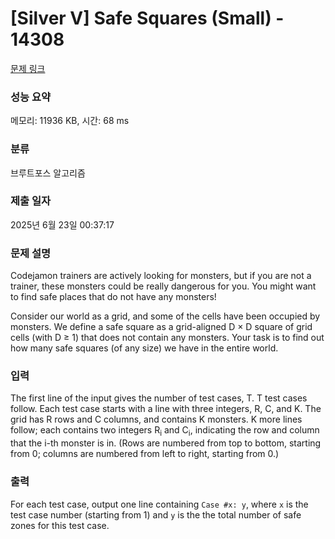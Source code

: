 # [Silver V] Safe Squares (Small) - 14308 

[문제 링크](https://www.acmicpc.net/problem/14308) 

### 성능 요약

메모리: 11936 KB, 시간: 68 ms

### 분류

브루트포스 알고리즘

### 제출 일자

2025년 6월 23일 00:37:17

### 문제 설명

<p>Codejamon trainers are actively looking for monsters, but if you are not a trainer, these monsters could be really dangerous for you. You might want to find safe places that do not have any monsters!</p>

<p>Consider our world as a grid, and some of the cells have been occupied by monsters. We define a safe square as a grid-aligned D × D square of grid cells (with D ≥ 1) that does not contain any monsters. Your task is to find out how many safe squares (of any size) we have in the entire world.</p>

### 입력 

 <p>The first line of the input gives the number of test cases, T. T test cases follow. Each test case starts with a line with three integers, R, C, and K. The grid has R rows and C columns, and contains K monsters. K more lines follow; each contains two integers R<sub>i</sub> and C<sub>i</sub>, indicating the row and column that the i-th monster is in. (Rows are numbered from top to bottom, starting from 0; columns are numbered from left to right, starting from 0.)</p>

### 출력 

 <p>For each test case, output one line containing <code>Case #x: y</code>, where <code>x</code> is the test case number (starting from 1) and <code>y</code> is the the total number of safe zones for this test case.</p>

